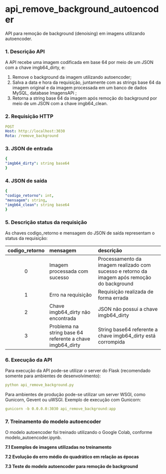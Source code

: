 # api_remove_background_autoencoder

API para remoção de background (denoising) em imagens utilizando autoencoder.

### <b> 1. Descrição API </b>  

A API recebe uma imagem codificada em base 64 por meio de um JSON com a chave imgb64_dirty, e:

<ol>
<li> Remove o background da imagem utilizando autoencoder; </li>
<li> Salva a data e hora da requisição, juntamente com as strings base 64 da imagem original e da imagem processada em um banco de dados MySQL, database ImagensAPi ; </li>
<li> Retorna a string base 64 da imagem após remoção do background por meio de um JSON com a chave imgb64_clean. </li>
</ol>

### <b> 2. Requisição HTTP </b>  

```yaml
POST  
Host: http://localhost:3030  
Rota: /remove_background  
```

### <b> 3. JSON de entrada </b>  
```yaml
{
"imgb64_dirty": string base64
}
```

### <b> 4. JSON de saída </b>  

```yaml
{
"codigo_retorno": int,    
"mensagem": string,     
"imgb64_clean": string base64
}
```
### <b> 5. Descrição status da requisição </b>  

As chaves codigo_retorno e mensagem do JSON de saída representam o status da requisição:

codigo_retorno | mensagem                                                  | descrição
:-------------:|:----------------------------------------------------------|:----------
0              | Imagem processada com sucesso                             | Processamento da imagem realizado com sucesso e retorno da imagem após remoção do background
1              | Erro na requisição                                        | Requisição realizada de forma errada 
2              | Chave imgb64_dirty não encontrada                         | JSON não possui a chave imgb64_dirty
3              | Problema na string base 64 referente a chave imgb64_dirty | String base64 referente a chave imgb64_dirty está corrompida

### <b> 6. Execução da API </b>

Para execução da API pode-se utilizar o server do Flask (recomendado somente para ambientes de desenvolvimento):

```yaml
python api_remove_background.py
```
Para ambientes de produção pode-se utilizar um server WSGI, como Gunicorn, Gevent ou uWSGI. Exemplo de execução com Gunicorn:

```yaml
gunicorn -b 0.0.0.0:3030 api_remove_background:app
```
### <b> 7. Treinamento do modelo autoencoder </b>

O modelo autoencoder foi treinado utilizando o Google Colab, conforme modelo_autoencoder.ipynb.

<b> 7.1 Exemplos de imagens utilizadas no treinamento </b>


<b> 7.2 Evolução do erro médio do quadrático em relação as épocas </b>


<b> 7.3 Teste do modelo autoencoder para remoção de background </b>


